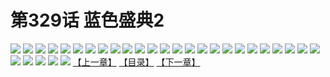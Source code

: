 # 第329话 蓝色盛典2
![](https://s1.baozimh.com/scomic/sanyanxiaotianlu-samanhua/0/328-up39/1.jpg)
![](https://s1.baozimh.com/scomic/sanyanxiaotianlu-samanhua/0/328-up39/2.jpg)
![](https://s1.baozimh.com/scomic/sanyanxiaotianlu-samanhua/0/328-up39/3.jpg)
![](https://s1.baozimh.com/scomic/sanyanxiaotianlu-samanhua/0/328-up39/4.jpg)
![](https://s1.baozimh.com/scomic/sanyanxiaotianlu-samanhua/0/328-up39/5.jpg)
![](https://s1.baozimh.com/scomic/sanyanxiaotianlu-samanhua/0/328-up39/6.jpg)
![](https://s1.baozimh.com/scomic/sanyanxiaotianlu-samanhua/0/328-up39/7.jpg)
![](https://s1.baozimh.com/scomic/sanyanxiaotianlu-samanhua/0/328-up39/8.jpg)
![](https://s1.baozimh.com/scomic/sanyanxiaotianlu-samanhua/0/328-up39/9.jpg)
![](https://s1.baozimh.com/scomic/sanyanxiaotianlu-samanhua/0/328-up39/10.jpg)
![](https://s1.baozimh.com/scomic/sanyanxiaotianlu-samanhua/0/328-up39/11.jpg)
![](https://s1.baozimh.com/scomic/sanyanxiaotianlu-samanhua/0/328-up39/12.jpg)
![](https://s1.baozimh.com/scomic/sanyanxiaotianlu-samanhua/0/328-up39/13.jpg)
![](https://s1.baozimh.com/scomic/sanyanxiaotianlu-samanhua/0/328-up39/14.jpg)
![](https://s1.baozimh.com/scomic/sanyanxiaotianlu-samanhua/0/328-up39/15.jpg)
![](https://s1.baozimh.com/scomic/sanyanxiaotianlu-samanhua/0/328-up39/16.jpg)
![](https://s1.baozimh.com/scomic/sanyanxiaotianlu-samanhua/0/328-up39/17.jpg)
![](https://s1.baozimh.com/scomic/sanyanxiaotianlu-samanhua/0/328-up39/18.jpg)
![](https://s1.baozimh.com/scomic/sanyanxiaotianlu-samanhua/0/328-up39/19.jpg)
![](https://s1.baozimh.com/scomic/sanyanxiaotianlu-samanhua/0/328-up39/20.jpg)
![](https://s1.baozimh.com/scomic/sanyanxiaotianlu-samanhua/0/328-up39/21.jpg)
![](https://s1.baozimh.com/scomic/sanyanxiaotianlu-samanhua/0/328-up39/22.jpg)
![](https://s1.baozimh.com/scomic/sanyanxiaotianlu-samanhua/0/328-up39/23.jpg)
![](https://s1.baozimh.com/scomic/sanyanxiaotianlu-samanhua/0/328-up39/24.jpg)
![](https://s1.baozimh.com/scomic/sanyanxiaotianlu-samanhua/0/328-up39/25.jpg)
![](https://s1.baozimh.com/scomic/sanyanxiaotianlu-samanhua/0/328-up39/26.jpg)
![](https://s1.baozimh.com/scomic/sanyanxiaotianlu-samanhua/0/328-up39/27.jpg)
![](https://s1.baozimh.com/scomic/sanyanxiaotianlu-samanhua/0/328-up39/28.jpg)
![](https://s1.baozimh.com/scomic/sanyanxiaotianlu-samanhua/0/328-up39/29.jpg)
![](https://s1.baozimh.com/scomic/sanyanxiaotianlu-samanhua/0/328-up39/30.jpg)
[【上一章】](./328.md)
[【目录】](./README.md)
[【下一章】](./330.md)
